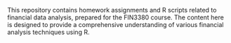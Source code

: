 This repository contains homework assignments and R scripts related to financial data analysis, prepared for the FIN3380 course. The content here is designed to provide a comprehensive understanding of various financial analysis techniques using R.
